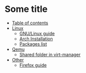# Some title

- [Table of contents](README.md)
- [Linux]()
    * [GNU/Linux guide](linux/guide.md)
    * [Arch Installation](linux/installation.md)
    * [Packages list](linux/packages.md)
- [Qemu]()
    * [Shared folder in virt-manager](qemu/shared.md)
- [Other]()
    * [Firefox guide](other/firefox.md)

